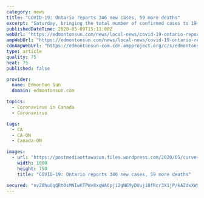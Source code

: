 ```yaml
---
category: news
title: "COVID-19: Ontario reports 346 new cases, 59 more deaths"
excerpt: "Saturday, bringing the total number of confirmed cases to 19,944.There were 59 more deaths reported, for a total of 1,599.Of those, 775 involved"
publishedDateTime: 2020-05-09T15:11:00Z
webUrl: "https://edmontonsun.com/news/local-news/covid-19-ontario-reports-59-more-deaths-tulip-festival-is-now-camera-friendly/wcm/51b6c32b-0683-47dc-82a3-f70023d1bf98"
ampWebUrl: "https://edmontonsun.com/news/local-news/covid-19-ontario-reports-59-more-deaths-tulip-festival-is-now-camera-friendly/wcm/51b6c32b-0683-47dc-82a3-f70023d1bf98/amp"
cdnAmpWebUrl: "https://edmontonsun-com.cdn.ampproject.org/c/s/edmontonsun.com/news/local-news/covid-19-ontario-reports-59-more-deaths-tulip-festival-is-now-camera-friendly/wcm/51b6c32b-0683-47dc-82a3-f70023d1bf98/amp"
type: article
quality: 75
heat: 75
published: false

provider:
  name: Edmonton Sun
  domain: edmontonsun.com

topics:
  - Coronavirus in Canada
  - Coronavirus

tags:
  - CA
  - CA-ON
  - Canada-ON

images:
  - url: "https://postmediaottawasun.files.wordpress.com/2020/05/curve-2.png"
    width: 1000
    height: 750
    title: "COVID-19: Ontario reports 346 new cases, 59 more deaths"

secured: "nvZ0huGqQRt0sMNIwKTPWv8xqWA6pji2gN6MyDUujiBfRcr3X1jP/kAZdxXWScvtN92odOXh8Z+kiHzxdBCqFxdejcbzfkQ6AVJlvOGGnScbqNg62csDe9/NWOlPijV85Dyzs1RuVMlyOpp9BaOUqX0AeAo11DmK0vAUE1fRNIKnQTCwRDeo3aJi4xGrxi8KXMl+Lkjcrj7bO0vxZMkqzjEsNGG39vglaoqSMz+hCzQdpWp8I0SOBptrsrfThCrT9Fj3zKYsTT47xHeXMQk3ylD0MSbGRf2SyNtF6PmAyuVorw/s4NWa4yd4D6OxniPn4qZlMYBEbDEmoD27AFAu6lXtENfP+6VHgz+ppk5bLkplthkAwA1jGm1b3SuQpl1bgnjsKzDvnkOZop+OffThQ8UXRgK73UMtnjqlN27bJIdWE3GuC++YFjFeNhd/HdwKmrd7zmQtBzYIT7oq7ZtR+nRnbJev25vtKP5UcJJdJ6I=;EtwADzIhpE4P7INOEz1RQA=="
---
```



